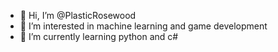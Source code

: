 - 👋 Hi, I’m @PlasticRosewood
- 👀 I’m interested in machine learning and game development
- 🌱 I’m currently learning python and c#


<!---
PlasticRosewood/PlasticRosewood is a ✨ special ✨ repository because its `README.md` (this file) appears on your GitHub profile.
You can click the Preview link to take a look at your changes.
--->
